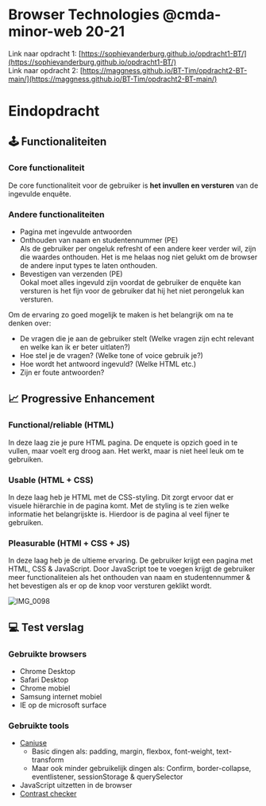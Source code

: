 # Browser Technologies @cmda-minor-web 20-21
Link naar opdracht 1: [https://sophievanderburg.github.io/opdracht1-BT/](https://sophievanderburg.github.io/opdracht1-BT/) </br>
Link naar opdracht 2: [https://maggness.github.io/BT-Tim/opdracht2-BT-main/](https://maggness.github.io/BT-Tim/opdracht2-BT-main/)

# Eindopdracht
## 🕹️ Functionaliteiten
### Core functionaliteit
De core functionaliteit voor de gebruiker is **het invullen en versturen** van de ingevulde enquête. <br>

### Andere functionaliteiten
* Pagina met ingevulde antwoorden
* Onthouden van naam en studentennummer (PE) <br> Als de gebruiker per ongeluk refresht of een andere keer verder wil, zijn die waardes onthouden. Het is me helaas nog niet gelukt om de browser de andere input types te laten onthouden.
* Bevestigen van verzenden (PE)<br> Ookal moet alles ingevuld zijn voordat de gebruiker de enquête kan versturen is het fijn voor de gebruiker dat hij het niet perongeluk kan versturen. 

Om de ervaring zo goed mogelijk te maken is het belangrijk om na te denken over:
* De vragen die je aan de gebruiker stelt (Welke vragen zijn echt relevant en welke kan ik er beter uitlaten?)
* Hoe stel je de vragen? (Welke tone of voice gebruik je?)
* Hoe wordt het antwoord ingevuld? (Welke HTML etc.)
* Zijn er foute antwoorden?

## :chart_with_upwards_trend: Progressive Enhancement
### Functional/reliable (HTML)
In deze laag zie je pure HTML pagina. De enquete is opzich goed in te vullen, maar voelt erg droog aan. Het werkt, maar is niet heel leuk om te gebruiken.

### Usable (HTML + CSS)
In deze laag heb je HTML met de CSS-styling. Dit zorgt ervoor dat er visuele hiërarchie in de pagina komt. Met de styling is te zien welke informatie het belangrijskte is. Hierdoor is de pagina al veel fijner te gebruiken.

### Pleasurable (HTMl + CSS + JS)
In deze laag heb je de ultieme ervaring. De gebruiker krijgt een pagina met HTML, CSS & JavaScript. Door JavaScript toe te voegen krijgt de gebruiker meer functionaliteien als het onthouden van naam en studentennummer & het bevestigen als er op de knop voor versturen geklikt wordt.

![IMG_0098](https://user-images.githubusercontent.com/70577898/162171706-1955eaee-bb69-4762-a031-3cdb502d9e7f.jpg)


## 💻 Test verslag
### Gebruikte browsers
* Chrome Desktop
* Safari Desktop
* Chrome mobiel
* Samsung internet mobiel
* IE op de microsoft surface

### Gebruikte tools
* [Caniuse](https://caniuse.com/)
  * Basic dingen als: padding, margin, flexbox, font-weight, text-transform
  * Maar ook minder gebruikelijk dingen als: Confirm, border-collapse, eventlistener, sessionStorage & querySelector
* JavaScript uitzetten in de browser
* [Contrast checker](https://coolors.co/contrast-checker/)
